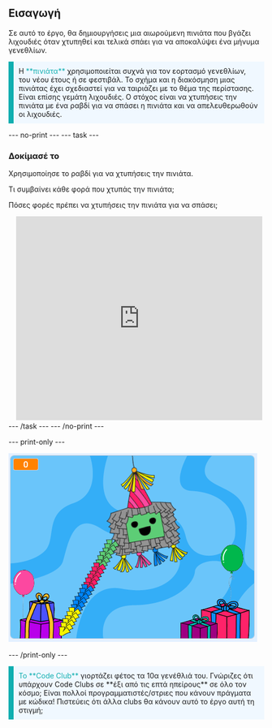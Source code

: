 ## Εισαγωγή

Σε αυτό το έργο, θα δημιουργήσεις μια αιωρούμενη πινιάτα που βγάζει λιχουδιές όταν χτυπηθεί και τελικά σπάει για να αποκαλύψει ένα μήνυμα γενεθλίων.

<p style="border-left: solid; border-width:10px; border-color: #0faeb0; background-color: aliceblue; padding: 10px;">
Η <span style="color: #0faeb0">**πινιάτα**</span> χρησιμοποιείται συχνά για τον εορτασμό γενεθλίων, του νέου έτους ή σε φεστιβάλ. Το σχήμα και η διακόσμηση μιας πινιάτας έχει σχεδιαστεί για να ταιριάζει με το θέμα της περίστασης. Είναι επίσης γεμάτη λιχουδιές. Ο στόχος είναι να χτυπήσεις την πινιάτα με ένα ραβδί για να σπάσει η πινιάτα και να απελευθερωθούν οι λιχουδιές.    
</p>

--- no-print --- --- task ---
### Δοκίμασέ το
<div style="display: flex; flex-wrap: wrap">
<div style="flex-basis: 175px; flex-grow: 1">  
Χρησιμοποίησε το ραβδί για να χτυπήσεις την πινιάτα. 

Τι συμβαίνει κάθε φορά που χτυπάς την πινιάτα; 

Πόσες φορές πρέπει να χτυπήσεις την πινιάτα για να σπάσει;  
</div>
<div class="scratch-preview" style="margin-left: 15px;">
  <iframe allowtransparency="true" width="485" height="402" src="https://scratch.mit.edu/projects/embed/649873783/?autostart=false" frameborder="0"></iframe>
</div>
</div>
--- /task --- --- /no-print ---

--- print-only ---

![Ολοκληρωμένο έργο.](images/showcase_static.png)

--- /print-only ---

<p style="border-left: solid; border-width:10px; border-color: #0faeb0; background-color: aliceblue; padding: 10px;">
<span style="color: #0faeb0">Το **Code Club**</span> γιορτάζει φέτος τα 10α γενέθλιά του. Γνώριζες ότι υπάρχουν Code Clubs σε **έξι από τις επτά ηπείρους** σε όλο τον κόσμο; Είναι πολλοί προγραμματιστές/στριες που κάνουν πράγματα με κώδικα! Πιστεύεις ότι άλλα clubs θα κάνουν αυτό το έργο αυτή τη στιγμή;   
</p>
